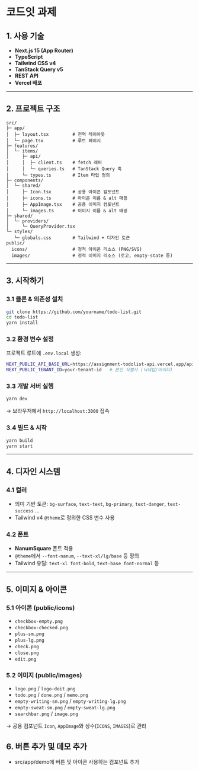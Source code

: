 # 코드잇 과제

## 1. 사용 기술

- **Next.js 15 (App Router)**
- **TypeScript**
- **Tailwind CSS v4**
- **TanStack Query v5**
- **REST API**
- **Vercel 배포**

---

## 2. 프로젝트 구조

```
src/
├─ app/
│  ├─ layout.tsx         # 전역 레이아웃
│  └─ page.tsx           # 루트 페이지
├─ features/
│  └─ items/
│     ├─ api/
│     │  ├─ client.ts    # fetch 래퍼
│     │  └─ queries.ts   # TanStack Query 훅
│     └─ types.ts        # Item 타입 정의
├─ components/
│  └─ shared/
│     ├─ Icon.tsx        # 공용 아이콘 컴포넌트
│     ├─ icons.ts        # 아이콘 이름 & alt 매핑
│     ├─ AppImage.tsx    # 공용 이미지 컴포넌트
│     └─ images.ts       # 이미지 이름 & alt 매핑
├─ shared/
│  └─ providers/
│     └─ QueryProvider.tsx
└─ styles/
   └─ globals.css        # Tailwind + 디자인 토큰
public/
  icons/                 # 정적 아이콘 리소스 (PNG/SVG)
  images/                # 정적 이미지 리소스 (로고, empty-state 등)
```

---

## 3. 시작하기

### 3.1 클론 & 의존성 설치

```bash
git clone https://github.com/yourname/todo-list.git
cd todo-list
yarn install
```

### 3.2 환경 변수 설정

프로젝트 루트에 `.env.local` 생성:

```bash
NEXT_PUBLIC_API_BASE_URL=https://assignment-todolist-api.vercel.app/api
NEXT_PUBLIC_TENANT_ID=your-tenant-id   # 본인 식별자 (닉네임/아이디)
```

### 3.3 개발 서버 실행

```bash
yarn dev
```

→ 브라우저에서 `http://localhost:3000` 접속

### 3.4 빌드 & 시작

```bash
yarn build
yarn start
```

---

## 4. 디자인 시스템

### 4.1 컬러

- 의미 기반 토큰: `bg-surface`, `text-text`, `bg-primary`, `text-danger`, `text-success` …
- Tailwind v4 `@theme`로 정의한 CSS 변수 사용

### 4.2 폰트

- **NanumSquare** 폰트 적용
- `@theme`에서 `--font-nanum`, `--text-xl/lg/base` 등 정의
- Tailwind 유틸: `text-xl font-bold`, `text-base font-normal` 등

---

## 5. 이미지 & 아이콘

### 5.1 아이콘 (public/icons)

- `checkbox-empty.png`
- `checkbox-checked.png`
- `plus-sm.png`
- `plus-lg.png`
- `check.png`
- `close.png`
- `edit.png`

### 5.2 이미지 (public/images)

- `logo.png` / `logo-doit.png`
- `todo.png` / `done.png` / `memo.png`
- `empty-writing-sm.png` / `empty-writing-lg.png`
- `empty-sweat-sm.png` / `empty-sweat-lg.png`
- `searchbar.png` / `image.png`

→ 공용 컴포넌트 `Icon`, `AppImage`와 상수(`ICONS`, `IMAGES`)로 관리

## 6. 버튼 추가 및 데모 추가

- src/app/demo에 버튼 및 아이콘 사용하는 컴포넌트 추가
